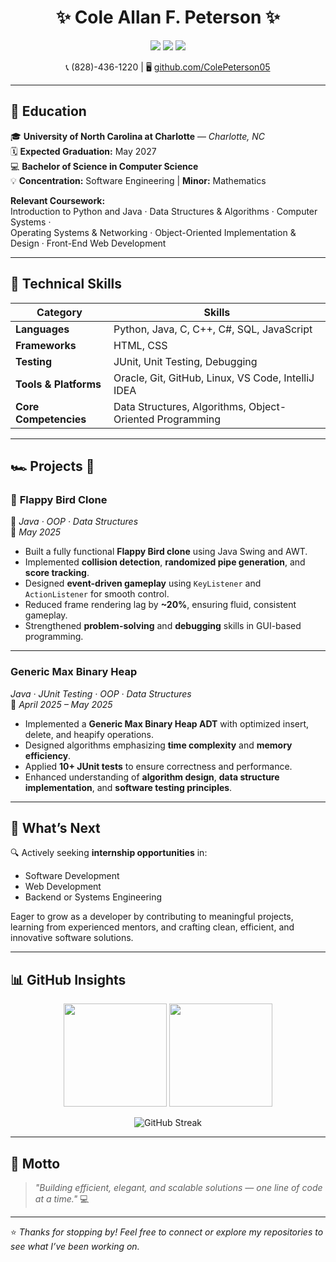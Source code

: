 <h1 align="center">✨ Cole Allan F. Peterson ✨</h1>

<p align="center">
  <a href="mailto:colepeterson05@icloud.com"><img src="https://img.shields.io/badge/Email-colepeterson05%40icloud.com-blue?style=for-the-badge&logo=gmail" /></a>
  <a href="https://www.linkedin.com/in/cole-peterson2/"><img src="https://img.shields.io/badge/LinkedIn-Cole%20Peterson-0077B5?style=for-the-badge&logo=linkedin" /></a>
  <a href="https://github.com/ColePeterson05"><img src="https://img.shields.io/badge/GitHub-ColePeterson05-181717?style=for-the-badge&logo=github" /></a>
</p>

<p align="center">
📞 (828)-436-1220 |  🖥️ <a href="https://github.com/ColePeterson05">github.com/ColePeterson05</a>
</p>

---

## 🍏 Education

🎓 **University of North Carolina at Charlotte** — *Charlotte, NC*  
🗓️ **Expected Graduation:** May 2027  
💻 **Bachelor of Science in Computer Science**  
💡 **Concentration:** Software Engineering | **Minor:** Mathematics  

**Relevant Coursework:**  
Introduction to Python and Java · Data Structures & Algorithms · Computer Systems ·  
Operating Systems & Networking · Object-Oriented Implementation & Design · Front-End Web Development  

---

## 🧠 Technical Skills

| **Category** | **Skills** |
|---------------|------------|
| **Languages** | Python, Java, C, C++, C#, SQL, JavaScript |
| **Frameworks** | HTML, CSS |
| **Testing** | JUnit, Unit Testing, Debugging |
| **Tools & Platforms** | Oracle, Git, GitHub, Linux, VS Code, IntelliJ IDEA |
| **Core Competencies** | Data Structures, Algorithms, Object-Oriented Programming |

---

## 🏎️ Projects 👾

### 🦢 **Flappy Bird Clone**  
🧩 *Java · OOP · Data Structures*  
📅 *May 2025*  
- Built a fully functional **Flappy Bird clone** using Java Swing and AWT.  
- Implemented **collision detection**, **randomized pipe generation**, and **score tracking**.  
- Designed **event-driven gameplay** using `KeyListener` and `ActionListener` for smooth control.  
- Reduced frame rendering lag by **~20%**, ensuring fluid, consistent gameplay.  
- Strengthened **problem-solving** and **debugging** skills in GUI-based programming.

---

###  **Generic Max Binary Heap**  
 *Java · JUnit Testing · OOP · Data Structures*  
📅 *April 2025 – May 2025*  
- Implemented a **Generic Max Binary Heap ADT** with optimized insert, delete, and heapify operations.  
- Designed algorithms emphasizing **time complexity** and **memory efficiency**.  
- Applied **10+ JUnit tests** to ensure correctness and performance.  
- Enhanced understanding of **algorithm design**, **data structure implementation**, and **software testing principles**.

---

## 🧭 What’s Next

🔍 Actively seeking **internship opportunities** in:  
- Software Development  
- Web Development  
- Backend or Systems Engineering  

Eager to grow as a developer by contributing to meaningful projects, learning from experienced mentors, and crafting clean, efficient, and innovative software solutions.  

---

## 📊 GitHub Insights

<p align="center">
  <img src="https://github-readme-stats.vercel.app/api?username=ColePeterson05&show_icons=true&theme=radical&hide_border=true&count_private=true" height="165px"/>
  <img src="https://github-readme-stats.vercel.app/api/top-langs/?username=ColePeterson05&layout=compact&theme=radical&hide_border=true" height="165px"/>
</p>

<p align="center">
  <img src="https://streak-stats.demolab.com?user=ColePeterson05&theme=radical&hide_border=true" alt="GitHub Streak" />
</p>

---

## 🎯 Motto

> *"Building efficient, elegant, and scalable solutions — one line of code at a time."* 💻

---

⭐️ *Thanks for stopping by! Feel free to connect or explore my repositories to see what I’ve been working on.*
